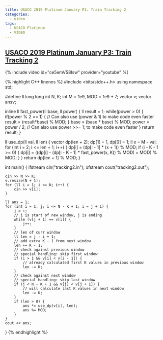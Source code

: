 ```yaml
---
title: USACO 2019 Platinum January P3. Train Tracking 2
categories:
  - video
tags:
  - USACO Platinum
  - VIDEO
---
```


## [USACO 2019 Platinum January P3: Train Tracking 2](http://www.usaco.org/index.php?page=viewproblem2&cpid=902)

{% include video id="ce5emV58Isw" provider="youtube" %}

{% highlight C++ linenos %}
#include <bits/stdc++.h>
using namespace std;

#define ll long long
int N, K;
int M = 1e9, MOD = 1e9 + 7;
vector<ll> v;
vector<ll> ansv;

inline ll fast_power(ll base, ll power) {
    ll result = 1;
    while(power > 0) {
        if(power % 2 == 1) { // Can also use (power & 1) to make code even faster
            result = (result*base) % MOD;
        }
        base = (base * base) % MOD;
        power = power / 2; // Can also use power >>= 1; to make code even faster
    }
    return result;
}

ll use_dp(ll val, ll len) {
    vector<ll> dp(len + 2);
    dp[1] = 1, dp[0] = 1;
    ll x = M - val;
    for (int i = 2; i <= len + 1; i++) {
        dp[i] = (dp[i - 1] * (x + 1)) % MOD;
        if (i - K - 1 >= 0) {
            dp[i] = ((dp[i] - (dp[i - K - 1] * fast_power(x, K)) % MOD) + MOD) % MOD;
        }
    }
    return dp[len + 1] % MOD;
}

int main() {
    ifstream cin("tracking2.in");
    ofstream cout("tracking2.out");

    cin >> N >> K;
    v.resize(N + 1);
    for (ll i = 1; i <= N; i++) {
        cin >> v[i];
    }

    ll ans = 1;
    for (int i = 1, j; i <= N - K + 1; i = j + 1) {
        j = i;
        // i is start of new window, j is ending
        while (v[j + 1] == v[i]) {
            j++;
        }
        // len of curr window
        ll len = j - i + 1;
        // add extra K - 1 from next window
        len += K - 1;
        // check against previous window
        // special handling: skip first window
        if (i > 1 && v[i] < v[i - 1]) {
            // already calculated first K values in previous window
            len -= K;
        }
        // check against next window
        // special handling: skip last window
        if (j < N - K + 1 && v[j] < v[j + 1]) {
            // will calculate last K values in next window
            len -= K;
        }
        if (len > 0) {
            ans *= use_dp(v[i], len);
            ans %= MOD;
        }
    }
    cout << ans;
}
{% endhighlight %}  
